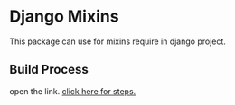 # Django Mixins

This package can use for mixins require in django project.

## Build Process
open the link.
[click here for steps.](https://packaging.python.org/tutorials/packaging-projects/#uploading-the-distribution-archives)

